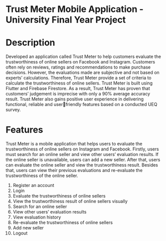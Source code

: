 # Trust Meter Mobile Application - University Final Year Project

# Description
Developed an application called Trust Meter to help customers evaluate the trustworthiness of online sellers on Facebook and Instagram. Customers often rely on reviews, ratings and recommendations to make purchase decisions. However, the evaluations made are subjective and not based on experts’ calculations. Therefore, Trust Meter provide a set of criteria to calculate the trustworthiness of online sellers. Trust Meter is built using Flutter and Firebase Firestore. As a result, Trust Meter has proven that customers’ judgement is imprecise with only a 90% average accuracy result. Trust Meter also gains positive user experience in delivering functional, reliable and userfriendly features based on a conducted UEQ survey.

# Features
Trust Meter is a mobile application that helps users to evaluate the trustworthiness of online sellers on Instagram and Facebook. Firstly, users must search for an online seller and view other users’ evaluation results. If the online seller is unavailable, users can add a new seller. After that, users can evaluate the online seller and view the trustworthiness result. Besides that, users can view their previous evaluations and re-evaluate the trustworthiness of the online seller.

1. Register an account
2. Login
3. Evaluate the trustworthiness of online sellers
4. View the trustworthiness result of online sellers visually
5. Search for an online seller
6. View other users’ evaluation results
7. View evaluation history
8. Re-evaluate the trustworthiness of online sellers
9. Add new seller
10. Logout
